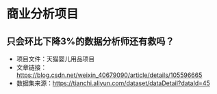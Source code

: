 # 商业分析项目

## 只会环比下降3%的数据分析师还有救吗？
- 项目文件：天猫婴儿用品项目
- 文章链接：https://blog.csdn.net/weixin_40679090/article/details/105596665
- 数据集来源：https://tianchi.aliyun.com/dataset/dataDetail?dataId=45